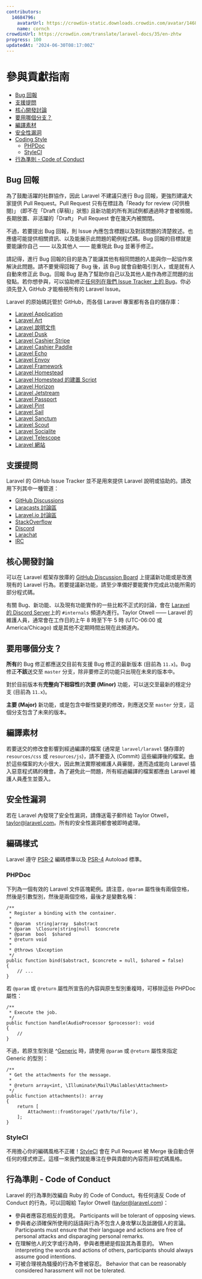 ```yaml
---
contributors:
  14684796:
    avatarUrl: https://crowdin-static.downloads.crowdin.com/avatar/14684796/medium/60f7dc21ec0bf9cfcb61983640bb4809_default.png
    name: cornch
crowdinUrl: https://crowdin.com/translate/laravel-docs/35/en-zhtw
progress: 100
updatedAt: '2024-06-30T08:17:00Z'
---
```


# 參與貢獻指南

- [Bug 回報](#bug-reports)
- [支援提問](#support-questions)
- [核心開發討論](#core-development-discussion)
- [要用哪個分支？](#which-branch)
- [編譯素材](#compiled-assets)
- [安全性漏洞](#security-vulnerabilities)
- [Coding Style](#coding-style)
   - [PHPDoc](#phpdoc)
   - [StyleCI](#styleci)
- [行為準則 - Code of Conduct](#code-of-conduct)

<a name="bug-reports"></a>

## Bug 回報

為了鼓勵活躍的社群協作，因此 Laravel 不建議只進行 Bug 回報，更強烈建議大家提供 Pull Request。Pull Request 只有在標註為「Ready for review (可供檢閱)」 (即不在「Draft (草稿)」狀態) 且新功能的所有測試例都通過時才會被檢閱。長期放置、非活躍的「Draft」 Pull Request 會在幾天內被關閉。

不過，若要提出 Bug 回報，則 Issue 內應包含標題以及對該問題的清楚敘述。也應儘可能提供相關資訊、以及能展示此問題的範例程式碼。Bug 回報的目標就是要能讓你自己 —— 以及其他人 —— 能重現此 Bug 並著手修正。

請記得，進行 Bug 回報的目的是為了能讓其他有相同問題的人能與你一起協作來解決此問題。請不要覺得回報了 Bug 後，該 Bug 就會自動吸引到人，或是就有人自動來修正此 Bug。回報 Bug 是為了幫助你自己以及其他人能作為修正問題的出發點。若你想參與，可以協助修正[任何列在我們 Issue Tracker 上的 Bug](https://github.com/issues?q=is%3Aopen+is%3Aissue+label%3Abug+user%3Alaravel)。你必須先登入 GitHub 才能檢視所有的 Laravel Issue。

Laravel 的原始碼託管於 GitHub，而各個 Laravel 專案都有各自的儲存庫：

<div class="content-list" markdown="1">

- [Laravel Application](https://github.com/laravel/laravel)
- [Laravel Art](https://github.com/laravel/art)
- [Laravel 說明文件](https://github.com/laravel/docs)
- [Laravel Dusk](https://github.com/laravel/dusk)
- [Laravel Cashier Stripe](https://github.com/laravel/cashier)
- [Laravel Cashier Paddle](https://github.com/laravel/cashier-paddle)
- [Laravel Echo](https://github.com/laravel/echo)
- [Laravel Envoy](https://github.com/laravel/envoy)
- [Laravel Framework](https://github.com/laravel/framework)
- [Laravel Homestead](https://github.com/laravel/homestead)
- [Laravel Homestead 的建置 Script](https://github.com/laravel/settler)
- [Laravel Horizon](https://github.com/laravel/horizon)
- [Laravel Jetstream](https://github.com/laravel/jetstream)
- [Laravel Passport](https://github.com/laravel/passport)
- [Laravel Pint](https://github.com/laravel/pint)
- [Laravel Sail](https://github.com/laravel/sail)
- [Laravel Sanctum](https://github.com/laravel/sanctum)
- [Laravel Scout](https://github.com/laravel/scout)
- [Laravel Socialite](https://github.com/laravel/socialite)
- [Laravel Telescope](https://github.com/laravel/telescope)
- [Laravel 網站](https://github.com/laravel/laravel.com-next)

</div>

<a name="support-questions"></a>

## 支援提問

Laravel 的 GitHub Issue Tracker 並不是用來提供 Laravel 說明或協助的。請改用下列其中一種管道：

<div class="content-list" markdown="1">

- [GitHub Discussions](https://github.com/laravel/framework/discussions)
- [Laracasts 討論區](https://laracasts.com/discuss)
- [Laravel.io 討論區](https://laravel.io/forum)
- [StackOverflow](https://stackoverflow.com/questions/tagged/laravel)
- [Discord](https://discord.gg/laravel)
- [Larachat](https://larachat.co)
- [IRC](https://web.libera.chat/?nick=artisan&channels=#laravel)

</div>

<a name="core-development-discussion"></a>

## 核心開發討論

可以在 Laravel 框架存放庫的 [GitHub Discussion Board](https://github.com/laravel/framework/discussions) 上提議新功能或是改進現有的 Laravel 行為。若要提議新功能，請至少準備好要能實作完成此功能所需的部分程式碼。

有關 Bug、新功能、以及現有功能實作的一些比較不正式的討論，會在 [Laravel 的 Discord Server](https://discord.gg/laravel)上的 `#internals` 頻道內進行。Taylor Otwell —— Laravel 的維護人員，通常會在工作日的上午 8 時至下午 5 時 (UTC-06:00 或 America/Chicago) 或是其他不定期時間出現在此頻道內。

<a name="which-branch"></a>

## 要用哪個分支？

**所有**的 Bug 修正都應送交目前有支援 Bug 修正的最新版本 (目前為 `11.x`)。Bug 修正**不該**送交至 `master` 分支，除非要修正的功能只出現在未來的版本中。

對於目前版本有**完整向下相容性**的**次要 (Minor)** 功能，可以送交至最新的穩定分支 (目前為 `11.x`)。

**主要 (Major)** 新功能，或是包含中斷性變更的修改，則應送交至 `master` 分支，這個分支包含了未來的版本。

<a name="compiled-assets"></a>

## 編譯素材

若要送交的修改會影響到經過編譯的檔案 (通常是 `laravel/laravel` 儲存庫的 `resources/css` 或 `resources/js`)，請不要簽入 (Commit) 這些編譯後的檔案。由於這些檔案的大小很大，因此無法實際被維護人員審閱，進而造成能向 Laravel 插入惡意程式碼的機會。為了避免此一問題，所有經過編譯的檔案都應由 Laravel 維護人員產生並簽入。

<a name="security-vulnerabilities"></a>

## 安全性漏洞

若在 Laravel 內發現了安全性漏洞，請傳送電子郵件給 Taylor Otwell，<a href="mailto:taylor@laravel.com">taylor@laravel.com</a>。所有的安全性漏洞都會被即時處理。

<a name="coding-style"></a>

## 編碼樣式

Laravel 遵守 [PSR-2](https://github.com/php-fig/fig-standards/blob/master/accepted/PSR-2-coding-style-guide.md) 編碼標準以及 [PSR-4](https://github.com/php-fig/fig-standards/blob/master/accepted/PSR-4-autoloader.md) Autoload 標準。

<a name="phpdoc"></a>

### PHPDoc

下列為一個有效的 Laravel 文件區塊範例。請注意，`@param` 屬性後有兩個空格，然後是引數型別，然後是兩個空格，最後才是變數名稱：

    /**
     * Register a binding with the container.
     *
     * @param  string|array  $abstract
     * @param  \Closure|string|null  $concrete
     * @param  bool  $shared
     * @return void
     *
     * @throws \Exception
     */
    public function bind($abstract, $concrete = null, $shared = false)
    {
        // ...
    }

若 `@param` 或 `@return` 屬性所宣告的內容與原生型別重複時，可移除這些 PHPDoc 屬性：

    /**
     * Execute the job.
     */
    public function handle(AudioProcessor $processor): void
    {
        //
    }

不過，若原生型別是 ^[Generic](泛型) 時，請使用 `@param` 或 `@return` 屬性來指定 Generic 的型別：

    /**
     * Get the attachments for the message.
     *
     * @return array<int, \Illuminate\Mail\Mailables\Attachment>
     */
    public function attachments(): array
    {
        return [
            Attachment::fromStorage('/path/to/file'),
        ];
    }

<a name="styleci"></a>

### StyleCI

不用擔心你的編碼風格不正確！[StyleCI](https://styleci.io/) 會在 Pull Request 被 Merge 後自動合併任何的樣式修正。這樣一來我們就能專注在參與貢獻的內容而非程式碼風格。

<a name="code-of-conduct"></a>

## 行為準則 - Code of Conduct

Laravel 的行為準則改編自 Ruby 的 Code of Conduct。有任何違反 Code of Conduct 的行為，可以回報給 Taylor Otwell (taylor@laravel.com)：

<div class="content-list" markdown="1">

- 參與者應容忍相反的意見。
Participants will be tolerant of opposing views.
- 參與者必須確保所使用的話語與行為不包含人身攻擊以及詆譭個人的言論。
Participants must ensure that their language and actions are free of personal attacks and disparaging personal remarks.
- 在理解他人的文字或行為時，參與者應總是假設其為善意的。
When interpreting the words and actions of others, participants should always assume good intentions.
- 可被合理視為騷擾的行為不會被容忍。
Behavior that can be reasonably considered harassment will not be tolerated.
